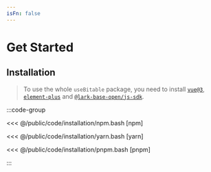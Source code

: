 ```yaml
---
isFn: false
---
```


# Get Started

## Installation

> To use the whole `useBitable` package, you need to install [`vue@3`](https://vuejs.org/), [`element-plus`](https://element-plus.org/en-US/) and [`@lark-base-open/js-sdk`](https://lark-base-team.github.io/js-sdk-docs/en/).

:::code-group

<<< @/public/code/installation/npm.bash [npm]

<<< @/public/code/installation/yarn.bash [yarn]

<<< @/public/code/installation/pnpm.bash [pnpm]

:::

